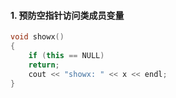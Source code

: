 #### 1. 预防空指针访问类成员变量   
```cpp
void showx()
{
    if (this == NULL)
    return;
    cout << "showx: " << x << endl;
}
```
